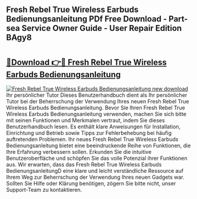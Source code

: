 ## Fresh Rebel True Wireless Earbuds Bedienungsanleitung PDf Free Download - Part-sea Service Owner Guide - User Repair Edition BAgy8

# <h2><a href="http://df2vc1u.blite.top/?on=Fresh+Rebel+True+Wireless+Earbuds+Bedienungsanleitung">🔗Download 👉🔴 Fresh Rebel True Wireless Earbuds Bedienungsanleitung</a></h2>

[![Fresh Rebel True Wireless Earbuds Bedienungsanleitung new download](https://i.imgur.com/lujVjoI.png)](http://df2vc1u.blite.top/?on=Fresh+Rebel+True+Wireless+Earbuds+Bedienungsanleitung)
Ihr persönlicher Tutor Dieses Benutzerhandbuch dient als Ihr persönlicher Tutor bei der Beherrschung der Verwendung Ihres neuen Fresh Rebel True Wireless Earbuds Bedienungsanleitung. Bevor Sie Ihren Fresh Rebel True Wireless Earbuds Bedienungsanleitung verwenden, machen Sie sich bitte mit seinen Funktionen und Merkmalen vertraut, indem Sie dieses Benutzerhandbuch lesen. Es enthält klare Anweisungen für Installation, Einrichtung und Betrieb sowie Tipps zur Fehlerbehebung bei häufig auftretenden Problemen. Ihr neues Fresh Rebel True Wireless Earbuds Bedienungsanleitung bietet eine beeindruckende Reihe von Funktionen, die Ihre Erfahrung verbessern sollen. Erkunden Sie die intuitive Benutzeroberfläche und schöpfen Sie das volle Potenzial ihrer Funktionen aus. Wir erwarten, dass das Fresh Rebel True Wireless Earbuds BedienungsanleitungD eine klare und leicht verständliche Ressource auf Ihrem Weg zur Beherrschung der Verwendung Ihres neuen Gadgets war. Sollten Sie Hilfe oder Klärung benötigen, zögern Sie bitte nicht, unser Support-Team zu kontaktieren.
